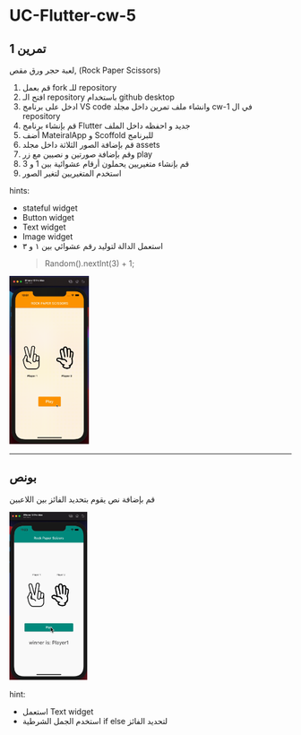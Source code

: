 # UC-Flutter-cw-5

## تمرين 1

لعبة حجر ورق مقص, (Rock Paper Scissors)

1. قم بعمل fork للـ repository
2. افتح الـ repository باستخدام github desktop
3. ادخل على برنامج VS code وانشاء ملف تمرين داخل مجلد cw-1 في ال repository
4. قم بإنشاء برنامج Flutter جديد و احفظه داخل الملف
5.  أضف MateiralApp و Scoffold للبرنامج
6.  قم بإضافة الصور الثلاثة داخل مجلد assets
7. وقم بإضافة صورتين و نصيين مع زر play
8. قم بإنشاء متغيريين يحملون أرقام عشوائية بين 1 و 3
9. استخدم المتغيريين لتغير الصور

hints:

- stateful widget
- Button widget
- Text widget
- Image widget
- استعمل الدالة لتوليد رقم عشوائي بين ١ و ٣
  > Random().nextInt(3) + 1;

<img src="images/cw-5.gif" height="300"/>

---

## بونص

قم بإضافة نص يقوم بتحديد الفائز بين اللاعبين

<img src="images/cw-5-bouns.gif" height="300"/>

hint:

- استعمل Text widget
- استخدم الجمل الشرطية if else لتحديد الفائز
